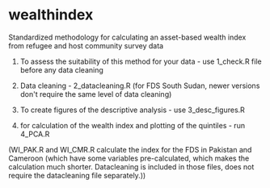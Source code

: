 # wealthindex
Standardized methodology for calculating an asset-based wealth index from refugee and host community survey data


1. To assess the suitability of this method for your data -  use 1_check.R file before any data cleaning
   
2. Data cleaning - 2_datacleaning.R     (for FDS South Sudan, newer versions don't require the same level of data cleaning)  

3. To create figures of the descriptive analysis - use 3_desc_figures.R 

4. for calculation of the wealth index and plotting of the quintiles - run 4_PCA.R





(WI_PAK.R and WI_CMR.R calculate the index for the FDS in Pakistan and Cameroon (which have some variables pre-calculated, which makes the calculation much shorter. Datacleaning is included in those files, does not require the datacleaning file separately.))
